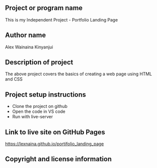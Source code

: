 ## Project or program name

This is my Independent Project - Portfolio Landing Page

## Author name

Alex Wainaina Kinyanjui
## Description of project

The above project covers the basics of creating a web page using HTML and CSS

## Project setup instructions
- Clone the project on github
- Open the code in VS code
- Run with live-server
## Link to live site on GitHub Pages
https://lexnaina.github.io/portifolio_landing_page

## Copyright and license information
